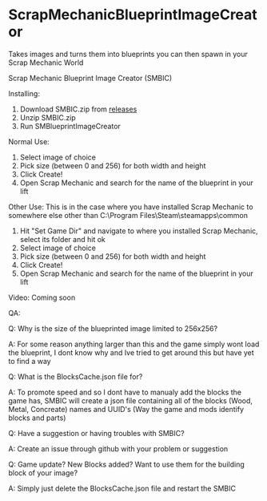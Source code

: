 # ScrapMechanicBlueprintImageCreator
Takes images and turns them into blueprints you can then spawn in your Scrap Mechanic World

Scrap Mechanic Blueprint Image Creator (SMBIC)

Installing:
1. Download SMBIC.zip from [releases](https://github.com/Nova1545/ScrapMechanicBlueprintImageCreator/releases/tag/1.0)
2. Unzip SMBIC.zip
3. Run SMBlueprintImageCreator

Normal Use:
1. Select image of choice
2. Pick size (between 0 and 256) for both width and height
3. Click Create!
4. Open Scrap Mechanic and search for the name of the blueprint in your lift

Other Use:
This is in the case where you have installed Scrap Mechanic to somewhere else other than C:\Program Files\Steam\steamapps\common
1. Hit "Set Game Dir" and navigate to where you installed Scrap Mechanic, select its folder and hit ok
2. Select image of choice
3. Pick size (between 0 and 256) for both width and height
4. Click Create!
5. Open Scrap Mechanic and search for the name of the blueprint in your lift

Video: Coming soon

QA:

Q: Why is the size of the blueprinted image limited to 256x256?

A: For some reason anything larger than this and the game simply wont load the blueprint, I dont know why and Ive tried to get around this but have yet to find a way


Q: What is the BlocksCache.json file for?

A: To promote speed and so I dont have to manualy add the blocks the game has, SMBIC will create a json file containing all of the blocks (Wood, Metal, Concreate) names and UUID's (Way the game and mods identify blocks and parts)


Q: Have a suggestion or having troubles with SMBIC?

A: Create an issue through github with your problem or suggestion


Q: Game update? New Blocks added? Want to use them for the building block of your image?

A: Simply just delete the BlocksCache.json file and restart the SMBIC
